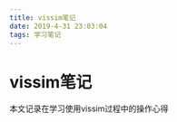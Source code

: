 ```yaml
---
title: vissim笔记
date: 2019-4-31 23:03:04
tags: 学习笔记
---
```


#  vissim笔记

本文记录在学习使用vissim过程中的操作心得

<!-- more -->



